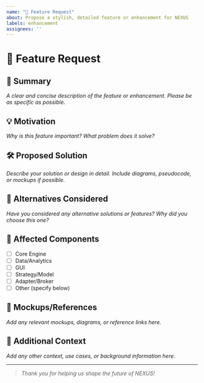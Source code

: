 ```yaml
---
name: "🚀 Feature Request"
about: Propose a stylish, detailed feature or enhancement for NEXUS
labels: enhancement
assignees: ''
---
```


# 🚀 Feature Request

## 📝 Summary
_A clear and concise description of the feature or enhancement. Please be as specific as possible._

## 💡 Motivation
_Why is this feature important? What problem does it solve?_

## 🛠️ Proposed Solution
_Describe your solution or design in detail. Include diagrams, pseudocode, or mockups if possible._

## 🔄 Alternatives Considered
_Have you considered any alternative solutions or features? Why did you choose this one?_

## 🧩 Affected Components
- [ ] Core Engine
- [ ] Data/Analytics
- [ ] GUI
- [ ] Strategy/Model
- [ ] Adapter/Broker
- [ ] Other (specify below)

## 📸 Mockups/References
_Add any relevant mockups, diagrams, or reference links here._

## 📝 Additional Context
_Add any other context, use cases, or background information here._

---

> _Thank you for helping us shape the future of NEXUS!_
